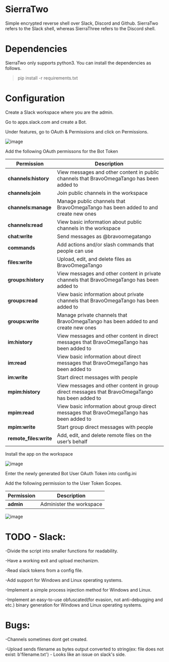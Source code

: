 # SierraTwo
Simple encrypted reverse shell over Slack, Discord and Github. 
SierraTwo refers to the Slack shell, whereas SierraThree refers to the Discord shell.

# Dependencies
SierraTwo only supports python3. You can install the dependencies as follows.

>pip install -r requirements.txt

# Configuration

Create a Slack workspace where you are the admin.

Go to apps.slack.com and create a Bot.

Under features, go to OAuth & Permissions and click on Permissions.


![image](https://user-images.githubusercontent.com/25488666/74659282-18750f80-51a5-11ea-95d0-872a190e9d9d.png)


Add the following OAuth permissons for the Bot Token


| Permission | Description |
| --- | --- |
| **channels:history** | View messages and other content in public channels that BravoOmegaTango has been added to |
| **channels:join** | Join public channels in the workspace |
| **channels:manage** | Manage public channels that BravoOmegaTango has been added to and create new ones |
| **channels:read** | View basic information about public channels in the workspace |
| **chat:write** | Send messages as @bravoomegatango |
| **commands** | Add actions and/or slash commands that people can use |
| **files:write** | Upload, edit, and delete files as BravoOmegaTango |
| **groups:history** | View messages and other content in private channels that BravoOmegaTango has been added to |
| **groups:read** | View basic information about private channels that BravoOmegaTango has been added to |
| **groups:write** | Manage private channels that BravoOmegaTango has been added to and create new ones |
| **im:history** | View messages and other content in direct messages that BravoOmegaTango has been added to |
| **im:read** | View basic information about direct messages that BravoOmegaTango has been added to |
| **im:write** | Start direct messages with people |
| **mpim:history** | View messages and other content in group direct messages that BravoOmegaTango has been added to |
| **mpim:read** | View basic information about group direct messages that BravoOmegaTango has been added to |
| **mpim:write** | Start group direct messages with people |
| **remote_files:write** | Add, edit, and delete remote files on the user’s behalf |


Install the app on the workspace

![image](https://user-images.githubusercontent.com/25488666/74659728-e912d280-51a5-11ea-87d1-7d9beeadf631.png)


Enter the newly generated Bot User OAuth Token into config.ini

Add the following permission to the User Token Scopes.

| Permission | Description |
| --- | --- |
| **admin** | Administer the workspace |

![image](https://user-images.githubusercontent.com/25488666/74660179-af8e9700-51a6-11ea-9cb8-7d3c35ad4507.png)




# TODO - Slack:
-Divide the script into smaller functions for readability.

-Have a working exit and upload mechanizm.

-Read slack tokens from a config file.

-Add support for Windows and Linux operating systems.

-Implement a simple process injection method for Windows and Linux.

-Implement an easy-to-use obfuscated(for evasion, not anti-debugging and etc.) binary generation for Windows and Linux operating systems.

# Bugs:

-Channels sometimes dont get created.

-Upload sends filename as bytes output converted to string(ex: file does not exist: b'filename.txt') - Looks like an issue on slack's side.
